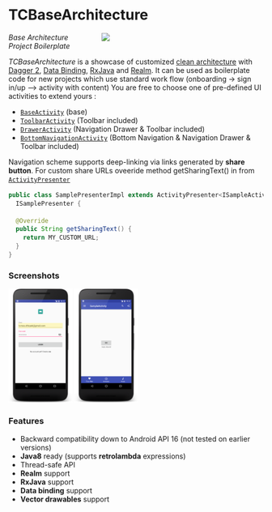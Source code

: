# TCBaseArchitecture

<img src="screenshots/work_flow.gif" width="300" align="right" hspace="20">

*Base Architecture Project Boilerplate*

*TCBaseArchitecture* is a showcase of customized [clean architecture](https://github.com/android10/Android-CleanArchitecture) with [Dagger 2](https://github.com/google/dagger), [Data Binding](https://developer.android.com/topic/libraries/data-binding/index.html), [RxJava](https://github.com/ReactiveX/RxJava) and [Realm](https://news.realm.io/news/realm-for-android/). 
It can be used as boilerplate code for new projects which use standard work flow (onboarding -> sign in/up –> activity with content)
You are free to choose one of pre-defined UI activities to extend yours :
* [`BaseActivity`](https://github.com/Gh0stahCZ/TCBaseArchitecture/blob/master/app/src/main/java/com/tomaschlapek/tcbasearchitecture/presentation/ui/activity/base/BaseActivity.java) (base)
* [`ToolbarActivity`](https://github.com/Gh0stahCZ/TCBaseArchitecture/blob/master/app/src/main/java/com/tomaschlapek/tcbasearchitecture/presentation/ui/activity/base/ToolbarActivity.java) (Toolbar included)
* [`DrawerActivity`](https://github.com/Gh0stahCZ/TCBaseArchitecture/blob/master/app/src/main/java/com/tomaschlapek/tcbasearchitecture/presentation/ui/activity/base/DrawerActivity.java) (Navigation Drawer & Toolbar included)
* [`BottomNavigationActivity`](https://github.com/Gh0stahCZ/TCBaseArchitecture/blob/master/app/src/main/java/com/tomaschlapek/tcbasearchitecture/presentation/ui/activity/base/BottomNavigationActivity.java) (Bottom Navigation & Navigation Drawer & Toolbar included)

Navigation scheme supports deep-linking via links generated by __share button__. For custom share URLs oveeride method getSharingText() in from [`ActivityPresenter`](https://github.com/Gh0stahCZ/TCBaseArchitecture/blob/master/app/src/main/java/com/tomaschlapek/tcbasearchitecture/presentation/presenter/base/ActivityPresenter.java)

```java
public class SamplePresenterImpl extends ActivityPresenter<ISampleActivityView> implements
  ISamplePresenter {

  @Override
  public String getSharingText() {
    return MY_CUSTOM_URL;
  }
}
```

### Screenshots

<img src="screenshots/sign_in.png" width="25%" />
<img src="screenshots/main_screen.png" width="25%" />

### Features

* Backward compatibility down to Android API 16 (not tested on earlier versions)
* __Java8__ ready (supports __retrolambda__ expressions)
* Thread-safe API
* __Realm__ support
* __RxJava__ support
* __Data binding__ support
* __Vector drawables__ support
